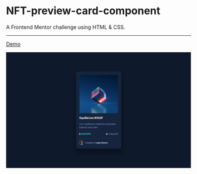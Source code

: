 # NFT-preview-card-component
A Frontend Mentor challenge using HTML & CSS.

---

[Demo](https://aya-94.github.io/NFT-preview-card-component/)


![images](/images/nft-challenge-1.png)


